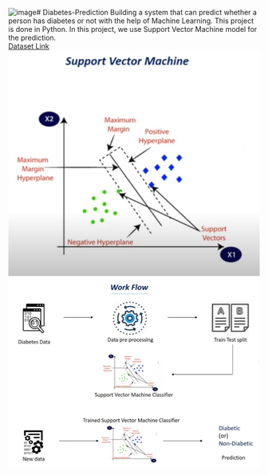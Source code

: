![image](https://github.com/Sambhav1207/Diabetes-Prediction/assets/63304958/bc90ccfb-794b-4024-a1d9-d3c31dc7bded)# Diabetes-Prediction
Building a system that can predict whether a person has diabetes or not with the help of Machine Learning. This project is done in Python. In this project, we use Support Vector Machine model for the prediction.
<br>
<a href="https://www.dropbox.com/s/uh7o7uyeghqkhoy/diabetes.csv?dl=0">Dataset Link</a>
<br>
![SVM](./SVM.jpg)
<br>
![Work Flow](./DIABETES.jpg)

